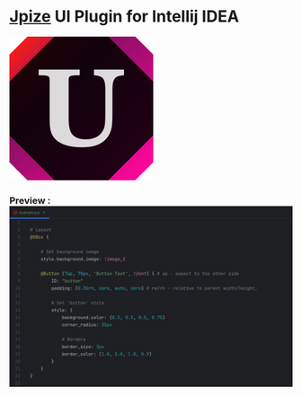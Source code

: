 # [Jpize](https://github.com/GeneralPashon/jpize-engine) UI Plugin for Intellij IDEA

![logo](src/main/resources/META-INF/pluginIcon.svg)

### Preview : ![Preview](preview.png)